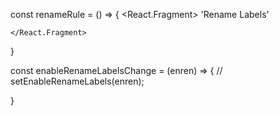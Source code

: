   const renameRule = () => {
    <React.Fragment>
      <Row>
        <Col xs={8} sm={8} md={8} lg={8} xl={8}>
          'Rename Labels'
        </Col>
        <Col xs={16} sm={16} md={16} lg={16} xl={16}>
          <Switch key={switchKey} defaultChecked={enableRenameLabels} onChange={enableRenameLabelsChange} />
        </Col>
      </Row>

    </React.Fragment>
  }





  const enableRenameLabelsChange = (enren) => {
    // setEnableRenameLabels(enren);
    

  }






